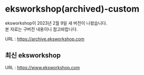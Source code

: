 # eksworkshop(archived)-custom
eksworkshop이 2023년 2월 9일 새 버전이 나왔습니다.  
본 자료는 구버전 내용이니 참고바랍니다.

URL : https://archive.eksworkshop.com

## 최신 eksworkshop
URL : https://www.eksworkshop.com
